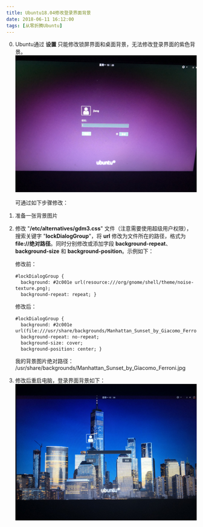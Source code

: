 ```yaml
---
title: Ubuntu18.04修改登录界面背景
date: 2018-06-11 16:12:00
tags: [从零折腾Ubuntu]
---
```

0. Ubuntu通过 **设置** 只能修改锁屏界面和桌面背景，无法修改登录界面的紫色背景。
![before](https://raw.githubusercontent.com/b31jsc/img/master/Ubuntu18.04%E4%BF%AE%E6%94%B9%E7%99%BB%E5%BD%95%E7%95%8C%E9%9D%A2%E8%83%8C%E6%99%AF/Ubuntu18.04%E4%BF%AE%E6%94%B9%E7%99%BB%E5%BD%95%E7%95%8C%E9%9D%A2%E8%83%8C%E6%99%AF1-%E4%BF%AE%E6%94%B9%E5%89%8D.jpg)

   可通过如下步骤修改：

1. 准备一张背景图片
2. 修改 "**/etc/alternatives/gdm3.css**" 文件（注意需要使用超级用户权限），搜索关键字 "**lockDialogGroup**"，将 **url** 修改为文件所在的路径，格式为 **file://绝对路径**。同时分别修改或添加字段 **background-repeat**、**background-size** 和 **background-position**。示例如下：

    修改前：
    ```
    #lockDialogGroup {
      background: #2c001e url(resource:///org/gnome/shell/theme/noise-texture.png);
      background-repeat: repeat; }
    ```

    修改后：
    ```
    #lockDialogGroup {
      background: #2c001e url(file:///usr/share/backgrounds/Manhattan_Sunset_by_Giacomo_Ferroni.jpg);
      background-repeat: no-repeat;
      background-size: cover;
      background-position: center; }
    ```

    我的背景图片绝对路径： /usr/share/backgrounds/Manhattan_Sunset_by_Giacomo_Ferroni.jpg

3. 修改后重启电脑，登录界面背景如下：
![after](https://raw.githubusercontent.com/b31jsc/img/master/Ubuntu18.04%E4%BF%AE%E6%94%B9%E7%99%BB%E5%BD%95%E7%95%8C%E9%9D%A2%E8%83%8C%E6%99%AF/Ubuntu18.04%E4%BF%AE%E6%94%B9%E7%99%BB%E5%BD%95%E7%95%8C%E9%9D%A2%E8%83%8C%E6%99%AF2-%E4%BF%AE%E6%94%B9%E5%90%8E.jpg)


